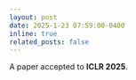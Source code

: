 ```yaml
---
layout: post
date: 2025-1-23 07:59:00-0400
inline: true
related_posts: false
---
```


A paper accepted to **ICLR 2025**.
